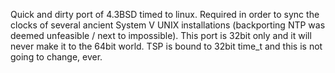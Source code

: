 Quick and dirty port of 4.3BSD timed to linux.
Required in order to sync the clocks of several ancient System V UNIX installations (backporting NTP was deemed unfeasible / next to impossible).
This port is 32bit only and it will never make it to the 64bit world. TSP is bound to 32bit time_t and this is not going to change, ever.

